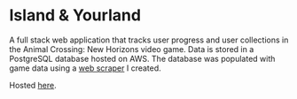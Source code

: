 # Island & Yourland
A full stack web application that tracks user progress and user collections in the Animal Crossing: New Horizons video game.
Data is stored in a PostgreSQL database hosted on AWS. The database was populated with game data using a [web scraper](https://github.com/lindsaygoins/AC-scraper) I created.
  
Hosted [here](https://island-yourland.herokuapp.com/).

